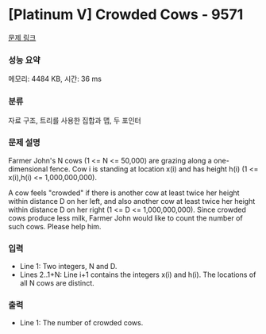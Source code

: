 # [Platinum V] Crowded Cows - 9571 

[문제 링크](https://www.acmicpc.net/problem/9571) 

### 성능 요약

메모리: 4484 KB, 시간: 36 ms

### 분류

자료 구조, 트리를 사용한 집합과 맵, 두 포인터

### 문제 설명

<p>Farmer John's N cows (1 <= N <= 50,000) are grazing along a one-dimensional fence.  Cow i is standing at location x(i) and has height h(i) (1 <= x(i),h(i) <= 1,000,000,000).</p><p>A cow feels "crowded" if there is another cow at least twice her height within distance D on her left, and also another cow at least twice her height within distance D on her right (1 <= D <= 1,000,000,000).  Since crowded cows produce less milk, Farmer John would like to count the number of such cows.  Please help him.</p>

### 입력 

 <ul><li>Line 1: Two integers, N and D.</li><li>Lines 2..1+N: Line i+1 contains the integers x(i) and h(i).  The locations of all N cows are distinct.</li></ul>

### 출력 

 <ul><li>Line 1: The number of crowded cows.</li></ul>

